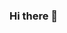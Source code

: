 ### Hi there 👋

<!--
**NFTrack/NFTrack** is a ✨ _special_ ✨ repository because its `README.md` (this file) appears on your GitHub profile.

Here are some ideas to get you started:


